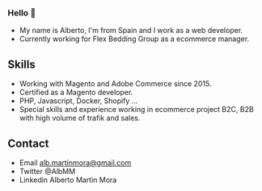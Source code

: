 

<!--
**albmartinmora/albmartinmora** is a ✨ _special_ ✨ repository because its `README.md` (this file) appears on your GitHub profile.

Here are some ideas to get you started:

- 🔭 I’m currently working on ...
- 🌱 I’m currently learning ...
- 👯 I’m looking to collaborate on ...
- 🤔 I’m looking for help with ...
- 💬 Ask me about ...
- 📫 How to reach me: ...
- 😄 Pronouns: ...
- ⚡ Fun fact: ...
-->
### Hello 👋
- My name is Alberto, I'm from Spain and I work as a web developer.
- Currently working for Flex Bedding Group as a ecommerce manager.

## Skills
- Working with Magento and Adobe Commerce since 2015.
- Certified as a Magento developer.
- PHP, Javascript, Docker, Shopify ...
- Special skills and experience working in ecommerce project B2C, B2B with high volume of trafik and sales.

## Contact
- Email     alb.martinmora@gmail.com
- Twitter   @AlbMM
- Linkedin  Alberto Martin Mora
